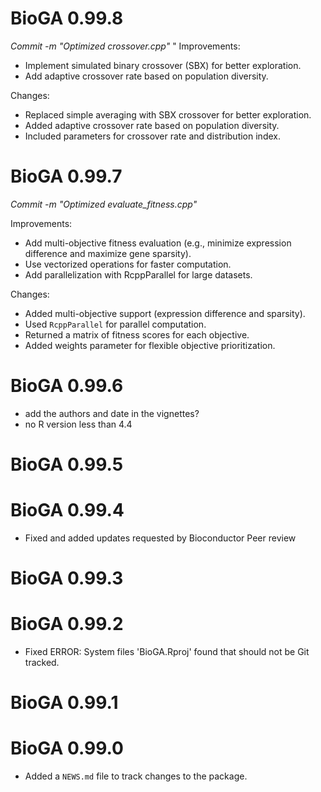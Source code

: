 # BioGA 0.99.8

*Commit -m "Optimized crossover.cpp"*
"
Improvements:

* Implement simulated binary crossover (SBX) for better exploration.
* Add adaptive crossover rate based on population diversity.

Changes:

* Replaced simple averaging with SBX crossover for better exploration.
* Added adaptive crossover rate based on population diversity.
* Included parameters for crossover rate and distribution index.

# BioGA 0.99.7

*Commit -m "Optimized evaluate_fitness.cpp"*

Improvements:

* Add multi-objective fitness evaluation (e.g., minimize expression difference and maximize gene sparsity).
* Use vectorized operations for faster computation.
* Add parallelization with RcppParallel for large datasets.

Changes:

* Added multi-objective support (expression difference and sparsity).
* Used `RcppParallel` for parallel computation.
* Returned a matrix of fitness scores for each objective.
* Added weights parameter for flexible objective prioritization.

# BioGA 0.99.6

* add the authors and date in the vignettes?
* no R version less than 4.4

# BioGA 0.99.5

# BioGA 0.99.4

* Fixed and added updates requested by Bioconductor Peer review

# BioGA 0.99.3

# BioGA 0.99.2

* Fixed ERROR: System files 'BioGA.Rproj' found that should not be Git tracked.

# BioGA 0.99.1

# BioGA 0.99.0

* Added a `NEWS.md` file to track changes to the package.
